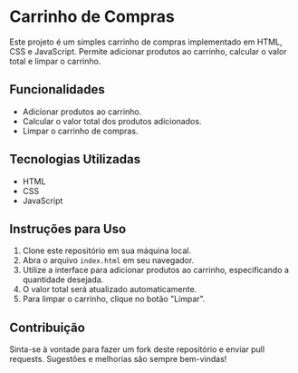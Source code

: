 # Carrinho de Compras

Este projeto é um simples carrinho de compras implementado em HTML, CSS e JavaScript. Permite adicionar produtos ao carrinho, calcular o valor total e limpar o carrinho.

## Funcionalidades

- Adicionar produtos ao carrinho.
- Calcular o valor total dos produtos adicionados.
- Limpar o carrinho de compras.

## Tecnologias Utilizadas

- HTML
- CSS
- JavaScript

## Instruções para Uso

1. Clone este repositório em sua máquina local.
2. Abra o arquivo `index.html` em seu navegador.
3. Utilize a interface para adicionar produtos ao carrinho, especificando a quantidade desejada.
4. O valor total será atualizado automaticamente.
5. Para limpar o carrinho, clique no botão "Limpar".

## Contribuição
Sinta-se à vontade para fazer um fork deste repositório e enviar pull requests. Sugestões e melhorias são sempre bem-vindas!
